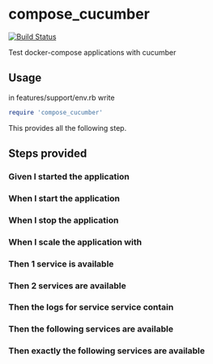 # compose_cucumber

[![Build Status](https://travis-ci.org/funkwerk/compose_cucumber.svg)](https://travis-ci.org/funkwerk/compose_cucumber)

Test docker-compose applications with cucumber

## Usage

in features/support/env.rb write

```ruby
require 'compose_cucumber'

```

This provides all the following step.

## Steps provided

### Given I started the application
### When I start the application
### When I stop the application
### When I scale the application with
### Then 1 service is available
### Then 2 services are available
### Then the logs for service service contain
### Then the following services are available
### Then exactly the following services are available

